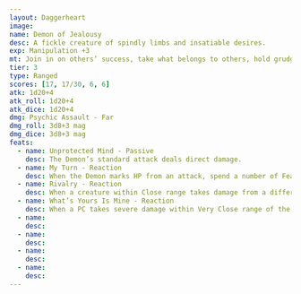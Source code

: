 ```yaml
---
layout: Daggerheart
image:
name: Demon of Jealousy
desc: A fickle creature of spindly limbs and insatiable desires.
exp: Manipulation +3
mt: Join in on others’ success, take what belongs to others, hold grudges
tier: 3
type: Ranged
scores: [17, 17/30, 6, 6]
atk: 1d20+4
atk_roll: 1d20+4
atk_dice: 1d20+4
dmg: Psychic Assault - Far
dmg_roll: 3d8+3 mag
dmg_dice: 3d8+3 mag
feats:
  - name: Unprotected Mind - Passive
    desc: The Demon’s standard attack deals direct damage.
  - name: My Turn - Reaction
    desc: When the Demon marks HP from an attack, spend a number of Fear equal to the HP marked by the Demon to cause the attacker to mark the same number of HP.
  - name: Rivalry - Reaction
    desc: When a creature within Close range takes damage from a different adversary, you can mark a Stress to add a d4 to the damage roll.
  - name: What’s Yours Is Mine - Reaction
    desc: When a PC takes severe damage within Very Close range of the Demon, you can spend a Fear to cause the target to make a Finesse Reaction Roll. On a failure, the Demon seizes one item or consumable of their choice from the target’s inventory.
  - name: 
    desc: 
  - name: 
    desc: 
  - name: 
    desc: 
  - name: 
    desc: 
---
```

